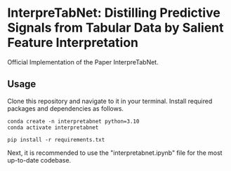 # InterpreTabNet: Distilling Predictive Signals from Tabular Data by Salient Feature Interpretation

Official Implementation of the Paper InterpreTabNet.

## Usage

Clone this repository and navigate to it in your terminal. Install required packages and dependencies as follows.

```
conda create -n interpretabnet python=3.10
conda activate interpretabnet
```

```
pip install -r requirements.txt
```

Next, it is recommended to use the "interpretabnet.ipynb" file for the most up-to-date codebase.
